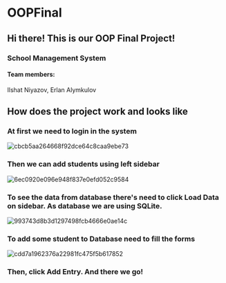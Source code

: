 # OOPFinal
<h2>Hi there! This is our OOP Final Project!</h2>
<h3>School Management System</h3>
<h4>Team members:</h4>
Ilshat Niyazov, Erlan Alymkulov
<h2>How does the project work and looks like</h2>
<h3>At first we need to login in the system</h3>

![cbcb5aa264668f92dce64c8caa9ebe73](https://user-images.githubusercontent.com/39675003/101989152-b142c180-3cc8-11eb-9198-5e3475c0dfee.png)

<h3>Then we can add students using left sidebar</h3>

![6ec0920e096e948f837e0efd052c9584](https://user-images.githubusercontent.com/39675003/101989200-fb2ba780-3cc8-11eb-81f8-01489c6cd8a1.png)

<h3>To see the data from database there's need to click Load Data on sidebar. As database we are using SQLite.</h3>

![993743d8b3d1297498fcb4666e0ae14c](https://user-images.githubusercontent.com/39675003/101989453-94a78900-3cca-11eb-8102-d0de62f4a5a0.png)

<h3>To add some student to Database need to fill the forms</h3>

![cdd7a1962376a22981fc475f5b617852](https://user-images.githubusercontent.com/39675003/101989502-ed772180-3cca-11eb-8539-7f29546d3330.png)

<h3>Then, click Add Entry. And there we go!</h3>

